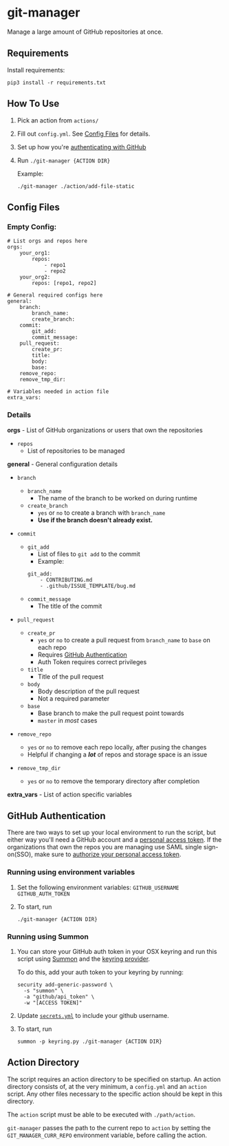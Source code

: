 # git-manager

Manage a large amount of GitHub repositories at once.

## Requirements

Install requirements:
```
pip3 install -r requirements.txt
```

## How To Use

1. Pick an action from `actions/`
1. Fill out `config.yml`. See [Config Files](#config-files) for details.
1. Set up how you're [authenticating with GitHub](#github-authentication)
1.  Run
    `./git-manager {ACTION DIR}`

    Example:
    ```
    ./git-manager ./action/add-file-static
    ```

## Config Files

### Empty Config:
```
# List orgs and repos here
orgs:
    your_org1:
        repos:
            - repo1
            - repo2
    your_org2:
        repos: [repo1, repo2]
  
# General required configs here
general:
    branch:
        branch_name:
        create_branch:
    commit:
        git_add:
        commit_message: 
    pull_request:
        create_pr:
        title:
        body:
        base:
    remove_repo:
    remove_tmp_dir:

# Variables needed in action file
extra_vars:
```

### Details


**orgs** - List of GitHub organizations or users that own the repositories

- `repos`
   - List of repositories to be managed

**general** - General configuration details

- `branch`
   - `branch_name`
     - The name of the branch to be worked on during runtime
   - `create_branch`
     - `yes` or `no` to create a branch with `branch_name`
     - **Use if the branch doesn't already exist.**

- `commit`
    - `git_add`
        - List of files to `git add` to the commit
        - Example:
        ```
        git_add:
            - CONTRIBUTING.md
            - .github/ISSUE_TEMPLATE/bug.md
        ```
    - `commit_message`
        - The title of the commit

- `pull_request`
    - `create_pr`
        - `yes` or `no` to create a pull request from `branch_name` to `base` on each repo
        - Requires [GitHub Authentication](#github-authentication)
        - Auth Token requires correct privileges
    - `title`
        - Title of the pull request
    - `body`
        - Body description of the pull request
        - Not a required parameter
    - `base`
        - Base branch to make the pull request point towards
        - `master` in *most* cases

- `remove_repo`
    - `yes` or `no` to remove each repo locally, after pusing the changes
    - Helpful if changing a ***lot*** of repos and storage space is an issue
- `remove_tmp_dir`
    - `yes` or `no` to remove the temporary directory after completion

**extra_vars** - List of action specific variables

## GitHub Authentication

There are two ways to set up your local environment to run the script, but
either way you'll need a GitHub account and a
[personal access token](https://help.github.com/en/github/authenticating-to-github/creating-a-personal-access-token-for-the-command-line).
If the organizations that own the repos you are managing use SAML single sign-on(SSO),
make sure to [authorize your personal access token](https://help.github.com/en/github/authenticating-to-github/authorizing-a-personal-access-token-for-use-with-saml-single-sign-on).

### Running using environment variables

1. Set the following environment variables:
  `GITHUB_USERNAME`
  `GITHUB_AUTH_TOKEN`

1. To start, run
   ```
   ./git-manager {ACTION DIR}
   ```

### Running using Summon

1. You can store your GitHub auth token in your OSX keyring and run this script using
   [Summon](https://github.com/cyberark/summon) and the [keyring provider](https://github.com/cyberark/summon-keyring/).

   To do this, add your auth token to your keyring by running:
   ```
   security add-generic-password \
     -s "summon" \
     -a "github/api_token" \
     -w "[ACCESS TOKEN]"
   ```

1. Update [`secrets.yml`](secrets.yml) to include your github username.

1. To start, run
   ```
   summon -p keyring.py ./git-manager {ACTION DIR}
   ```

## Action Directory

The script requires an action directory to be specified on startup. An action directory consists of, at the very minimum,
 a `config.yml` and an `action` script. Any other files necessary to the specific action should be kept in this directory.

The `action` script must be able to be executed with `./path/action`.

`git-manager` passes the path to the current repo to `action` by setting the `GIT_MANAGER_CURR_REPO` environment
variable, before calling the action.
 